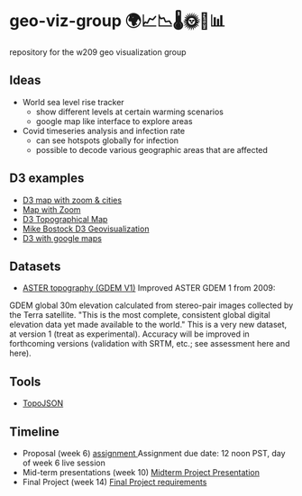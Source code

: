 # geo-viz-group 🌍📈📉🌡🌞💊📊
repository for the w209 geo visualization group


## Ideas

- World sea level rise tracker
  - show different levels at certain warming scenarios
  - google map like interface to explore areas
- Covid timeseries analysis and infection rate
  - can see hotspots globally for infection
  - possible to decode various geographic areas that are affected
  


## D3 examples
- <a href="https://bl.ocks.org/d3noob/8498ab07f1beb8da0509cd8640452291" target="_blank">D3 map with zoom & cities</a>
- <a href="https://bl.ocks.org/mbostock/eec4a6cda2f573574a11" target="_blank">Map with Zoom</a>
- <a href="https://observablehq.com/@holistudio/3d-topographical-maps-with-nyc-open-data-d3" target="_blank">D3 Topographical Map</a>
- <a href="https://medium.com/@mbostock/command-line-cartography-part-1-897aa8f8ca2c" target="_blank">Mike Bostock D3 Geovisualization</a>
- <a href="https://bl.ocks.org/mbostock/899711" target="_blank">D3 with google maps</a>

## Datasets
- <a href="https://grasswiki.osgeo.org/wiki/Global_datasets">ASTER topography (GDEM V1)</a>
Improved ASTER GDEM 1 from 2009:

GDEM global 30m elevation calculated from stereo-pair images collected by the Terra satellite. "This is the most complete, consistent global digital elevation data yet made available to the world." This is a very new dataset, at version 1 (treat as experimental). Accuracy will be improved in forthcoming versions (validation with SRTM, etc.; see assessment here and here).

## Tools

- <a href="https://github.com/topojson/topojson"> TopoJSON </a>

## Timeline
- Proposal (week 6) <a href="https://docs.google.com/document/d/10rP1iFHnThOM2GnFhwmVtH-aOnCcJ7k33F7EMaubb8Y/edit"> assignment </a>
Assignment due date: 12 noon PST, day of week 6 live session
- Mid-term presentations (week 10) <a href="https://docs.google.com/document/d/1JH12s66qWvlcT95csSOUfMATAi4sLh1AMm0PvGoBQ14/edit"> Midterm Project Presentation </a>
- Final Project (week 14) <a href="https://docs.google.com/document/d/1mfZql-dMiPlm2TcQo7FjINxhgPs5oemLax_jwVVuEdM/edit">Final Project requirements</a>
